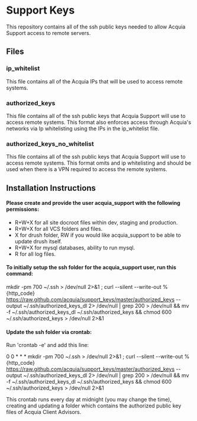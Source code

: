 Support Keys
============

This repository contains all of the ssh public keys needed to allow Acquia Support access to remote servers.

Files
-----

### ip_whitelist
This file contains all of the Acquia IPs that will be used to access remote systems.

### authorized_keys
This file contains all of the ssh public keys that Acquia Support will use to access remote systems. This format also enforces access through Acquia's networks via Ip whitelisting using the IPs in the ip_whitelist file.

### authorized_keys_no_whitelist
This file contains all of the ssh public keys that Acquia Support will use to access remote systems. This format omits and ip whitelisting and should be used when there is a VPN required to access the remote systems.

Installation Instructions
-----
#### Please create and provide the user acquia_support with the following permissions:
  * R+W+X for all site docroot files within dev, staging and production.
  * R+W+X for all VCS folders and files.
  * X for drush folder, RW if you would like acquia_support to be able to update drush itself.
  * R+W+X for mysql databases, ability to run mysql.
  * R for all log files.

#### To initially setup the ssh folder for the acquia_support user, run this command: 

mkdir -pm 700 ~/.ssh > /dev/null 2>&1 ; curl --silent --write-out \%{http_code} https://raw.github.com/acquia/support_keys/master/authorized_keys --output ~/.ssh/authorized_keys_dl 2> /dev/null | grep 200 > /dev/null && mv -f ~/.ssh/authorized_keys_dl ~/.ssh/authorized_keys && chmod 600 ~/.ssh/authorized_keys > /dev/null 2>&1

#### Update the ssh folder via crontab:
Run 'crontab -e' and add this line:

0 0 * * * mkdir -pm 700 ~/.ssh > /dev/null 2>&1 ; curl --silent --write-out \%{http_code} https://raw.github.com/acquia/support_keys/master/authorized_keys --output ~/.ssh/authorized_keys_dl 2> /dev/null | grep 200 > /dev/null && mv -f ~/.ssh/authorized_keys_dl ~/.ssh/authorized_keys && chmod 600 ~/.ssh/authorized_keys > /dev/null 2>&1

This crontab runs every day at midnight (you may change the time), creating and updating a folder which contains the authorized public key files of Acquia Client Advisors.
